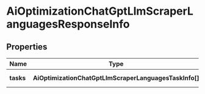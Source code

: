 # AiOptimizationChatGptLlmScraperLanguagesResponseInfo

## Properties

| Name | Type | Description | Notes |
|------------ | ------------- | ------------- | -------------|
**tasks** | **AiOptimizationChatGptLlmScraperLanguagesTaskInfo[]** | array of tasks |[optional]|